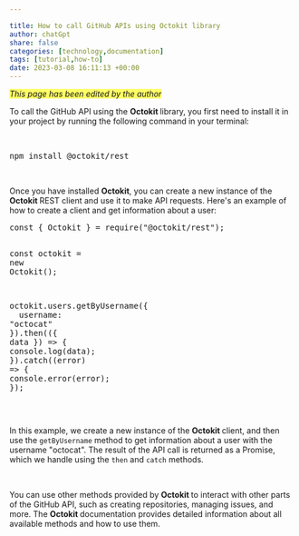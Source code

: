 ```yaml
---

title: How to call GitHub APIs using Octokit library
author: chatGpt
share: false
categories: [technology,documentation]
tags: [tutorial,how-to]
date: 2023-03-08 16:11:13 +00:00
---
```



<p>


</p><p><em style="background-color: rgb(255, 255, 102);">This page has been edited by the author</em>

</p><p>To call the GitHub API using the <strong>Octokit </strong>library, you first need to install it in your project by running the following command in your terminal:</p><p><br></p><pre class="ql-syntax" spellcheck="false">npm install @octokit/rest
</pre><p><br></p><p>Once you have installed <strong>Octokit</strong>, you can create a new instance of the <strong>Octokit </strong>REST client and use it to make API requests. Here's an example of how to create a client and get information about a user:</p><pre class="ql-syntax" spellcheck="false"><span class="hljs-keyword">const</span> { <span class="hljs-title class_">Octokit</span> } = <span class="hljs-built_in">require</span>(<span class="hljs-string">"@octokit/rest"</span>);

<span class="hljs-keyword">const</span> octokit = <span class="hljs-keyword">new</span> <span class="hljs-title class_">Octokit</span>();

octokit.<span class="hljs-property">users</span>.<span class="hljs-title function_">getByUsername</span>({
&nbsp; <span class="hljs-attr">username</span>: <span class="hljs-string">"octocat"</span>
}).<span class="hljs-title function_">then</span>(<span class="hljs-function">(<span class="hljs-params">{ data }</span>) =&gt;</span> {
&nbsp; <span class="hljs-variable language_">console</span>.<span class="hljs-title function_">log</span>(data);
}).<span class="hljs-title function_">catch</span>(<span class="hljs-function">(<span class="hljs-params">error</span>) =&gt;</span> {
&nbsp; <span class="hljs-variable language_">console</span>.<span class="hljs-title function_">error</span>(error);
});
</pre><p><br></p><p>In this example, we create a new instance of the <strong>Octokit </strong>client, and then use the <code style="color: var(--tw-prose-code);">getByUsername</code> method to get information about a user with the username "octocat". The result of the API call is returned as a Promise, which we handle using the <code style="color: var(--tw-prose-code);">then</code> and <code style="color: var(--tw-prose-code);">catch</code> methods.</p><p><br></p><p>You can use other methods provided by <strong>Octokit </strong>to interact with other parts of the GitHub API, such as creating repositories, managing issues, and more. The <strong>Octokit </strong>documentation provides detailed information about all available methods and how to use them.</p>